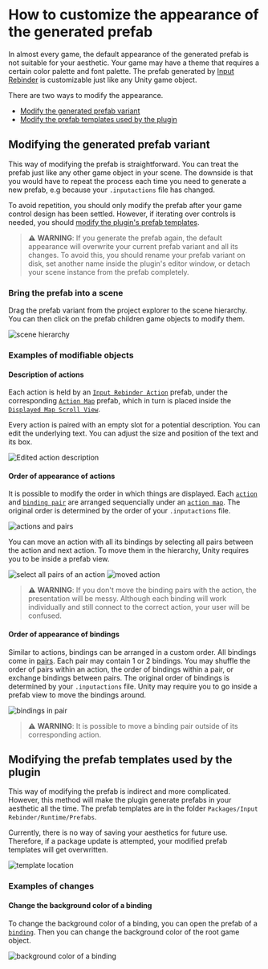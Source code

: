 # How to customize the appearance of the generated prefab
In almost every game, the default appearance of the generated prefab is not suitable for your aesthetic. Your game may have a theme that requires a certain color palette and font palette. The prefab generated by [Input Rebinder](../index.md) is customizable just like any Unity game object.

There are two ways to modify the appearance.
* [Modify the generated prefab variant](#modifying-the-generated-prefab-variant)
* [Modify the prefab templates used by the plugin](#modifying-the-prefab-templates-used-by-the-plugin)

## Modifying the generated prefab variant
This way of modifying the prefab is straightforward. You can treat the prefab just like any other game object in your scene. The downside is that you would have to repeat the process each time you need to generate a new prefab, e.g because your `.inputactions` file has changed. 

To avoid repetition, you should only modify the prefab after your game control design has been settled. However, if iterating over controls is needed, you should [modify the plugin's prefab templates](#modifying-the-prefab-templates-used-by-the-plugin).

> ⚠️ **WARNING**: If you generate the prefab again, the default appearance will overwrite your current prefab variant and all its changes. To avoid this, you should rename your prefab variant on disk, set another name inside the plugin's editor window, or detach your scene instance from the prefab completely.

### Bring the prefab into a scene
Drag the prefab variant from the project explorer to the scene hierarchy. You can then click on the prefab children game objects to modify them.

![scene hierarchy](../resources/scene_hierarchy.png)

### Examples of modifiable objects

#### Description of actions

Each action is held by an [`Input Rebinder Action`](../api/InputRebinder.Runtime.InputRebinderAction.yml) prefab, under the corresponding [`Action Map`](../api/InputRebinder.Runtime.ActionMapContent.yml) prefab, which in turn is placed inside the [`Displayed Map Scroll View`](../api/InputRebinder.Runtime.ActionMapDisplayScroll.yml).

Every action is paired with an empty slot for a potential description. You can edit the underlying text. You can adjust the size and position of the text and its box.

![Edited action description](../resources/action_description.png)

#### Order of appearance of actions

It is possible to modify the order in which things are displayed. Each [`action`](../api/InputRebinder.Runtime.InputRebinderAction.yml) and [`binding pair`](../api/InputRebinder.Runtime.BindingPair.yml) are arranged sequencially under an [`action map`](../api/InputRebinder.Runtime.ActionMapContent.yml). The original order is determined by the order of your `.inputactions` file.

![actions and pairs](../resources/actions_pairs_hierarchy.png)

You can move an action with all its bindings by selecting all pairs between the action and next action. To move them in the hierarchy, Unity requires you to be inside a prefab view.

![select all pairs of an action](../resources/select_all_pairs.png) ![moved action](../resources/moved_action.png)

> ⚠️ **WARNING**: If you don't move the binding pairs with the action, the presentation will be messy. Although each binding will work individually and still connect to the correct action, your user will be confused.

#### Order of appearance of bindings

Similar to actions, bindings can be arranged in a custom order. All bindings come in [pairs](../api/InputRebinder.Runtime.BindingPair.yml). Each pair may contain 1 or 2 bindings. You may shuffle the order of pairs within an action, the order of bindings within a pair, or exchange bindings between pairs. The original order of bindings is determined by your `.inputactions` file. Unity may require you to go inside a prefab view to move the bindings around.

![bindings in pair](../resources/bindings_in_pair.png)

> ⚠️ **WARNING**: It is possible to move a binding pair outside of its corresponding action. 

## Modifying the prefab templates used by the plugin

This way of modifying the prefab is indirect and more complicated. However, this method will make the plugin generate prefabs in your aesthetic all the time. The prefab templates are in the folder `Packages/Input Rebinder/Runtime/Prefabs`.

Currently, there is no way of saving your aesthetics for future use. Therefore, if a package update is attempted, your modified prefab templates will get overwritten.

![template location](../resources/prefab_templates.png)

### Examples of changes

#### Change the background color of a binding
To change the background color of a binding, you can open the prefab of a [`binding`](../api/InputRebinder.Runtime.InputRebinderBinding.yml). Then you can change the background color of the root game object.

![background color of a binding](../resources/binding_background.png)

